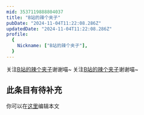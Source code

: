 ```yaml
---
mid: 3537119888804037
title: "B站的辣个夹子"
pubDate: "2024-11-04T11:22:08.286Z"
updatedDate: "2024-11-04T11:22:08.286Z"
profile:
  {
    Nickname: ["B站的辣个夹子"],
  }
---
```


关注[B站的辣个夹子](https://space.bilibili.com/3537119888804037)谢谢喵~ 关注[B站的辣个夹子](https://space.bilibili.com/3537119888804037)谢谢喵~

## 此条目有待补充
你可以在[这里](https://github.com/Yuhanawa/VTuber.ICU-Content/edit/master/v/B站的辣个夹子/index.md)编辑本文

